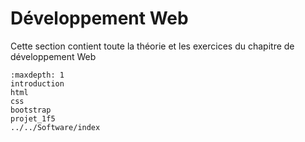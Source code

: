 <!-- Copyright 2024 Maxime Jan <maxime.jan@edufr.ch> -->
<!-- SPDX-License-Identifier: CC-BY-NC-SA-4.0 -->

# Développement Web

Cette section contient toute la théorie et les exercices du chapitre de développement Web

```{toctree}
:maxdepth: 1
introduction
html
css
bootstrap
projet_1f5
../../Software/index
```



